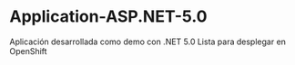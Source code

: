 # Application-ASP.NET-5.0

Aplicación desarrollada como demo con .NET 5.0
Lista para desplegar en OpenShift
